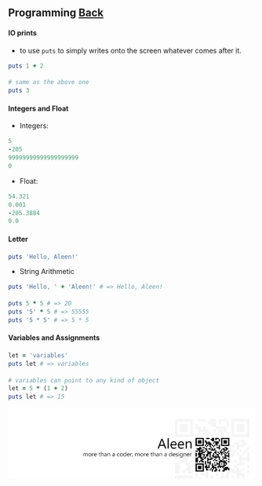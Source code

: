 ## Programming [Back](./../ruby.md)

#### IO prints

- to use `puts` to simply writes onto the screen whatever comes after it.

```rb
puts 1 + 2 

# same as the above one
puts 3
```

#### Integers and Float

- Integers:

```rb
5
-205
99999999999999999999
0
```

- Float:

```rb
54.321
0.001
-205.3884
0.0
```

#### Letter

```rb
puts 'Hello, Aleen!'
```

- String Arithmetic

```rb
puts 'Hello, ' + 'Aleen!' # => Hello, Aleen!

puts 5 * 5 # => 20
puts '5' * 5 # => 55555
puts '5 * 5' # => 5 * 5
```

#### Variables and Assignments

```rb
let = 'variables'
puts let # => variables

# variables can point to any kind of object
let = 5 * (1 + 2)
puts let # => 15
```


<a href="http://aleen42.github.io/" target="_blank" ><img src="./../../../pic/tail.gif"></a>